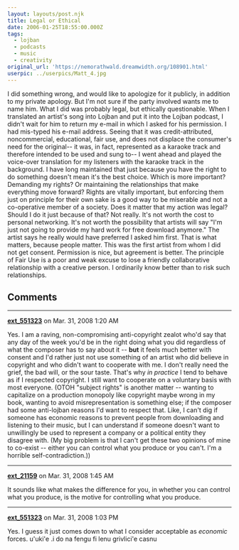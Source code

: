 ```yaml
---
layout: layouts/post.njk
title: Legal or Ethical
date: 2006-01-25T18:55:00.000Z
tags:
  - lojban
  - podcasts
  - music
  - creativity
original_url: 'https://nemorathwald.dreamwidth.org/108901.html'
userpic: ../userpics/Matt_4.jpg
---
```

I did something wrong, and would like to apologize for it publicly, in addition to my private apology. But I'm not sure if the party involved wants me to name him. What I did was probably legal, but ethically questionable. When I translated an artist's song into Lojban and put it into the Lojban podcast, I didn't wait for him to return my e-mail in which I asked for his permission. I had mis-typed his e-mail address. Seeing that it was credit-attributed, noncommercial, educational, fair use, and does not displace the consumer's need for the original-- it was, in fact, represented as a karaoke track and therefore intended to be used and sung to-- I went ahead and played the voice-over translation for my listeners with the karaoke track in the background. I have long maintained that just because you have the right to do something doesn't mean it's the best choice. Which is more important? Demanding my rights? Or maintaining the relationships that make everything move forward? Rights are vitally important, but enforcing them just on principle for their own sake is a good way to be miserable and not a co-operative member of a society. Does it matter that my action was legal? Should I do it just because of that? Not really. It's not worth the cost to personal networking. It's not worth the possibility that artists will say "I'm just not going to provide my hard work for free download anymore." The artist says he really would have preferred I asked him first. That is what matters, because people matter. This was the first artist from whom I did not get consent. Permission is nice, but agreement is better. The principle of Fair Use is a poor and weak excuse to lose a friendly collaborative relationship with a creative person. I ordinarily know better than to risk such relationships.

## Comments

---

**[ext_551323](https://www.dreamwidth.org/users/ext_551323)** on Mar. 31, 2008 1:20 AM

Yes. I am a raving, non-compromising anti-copyright zealot who'd say that any day of the week you'd be in the right doing what you did regardless of what the composer has to say about it -- **but** it feels much better with consent and I'd rather just not use something of an artist who did believe in copyright and who didn't want to cooperate with me. I don't really need the grief, the bad will, or the sour taste. That's why _in practice_ I tend to behave as if I respected copyright. I still want to cooperate on a voluntary basis with most everyone. (OTOH "subject rights" is another matter -- wanting to capitalize on a production monopoly like copyright maybe wrong in my book, wanting to avoid misrepresentation is something else; if the composer had some anti-lojban reasons I'd want to respect that. Like, I can't dig if someone has economic reasons to prevent people from downloading and listening to their music, but I can understand if someone doesn't want to unwillingly be used to represent a company or a political entity they disagree with. (My big problem is that I can't get these two opinions of mine to co-exist -- either you can control what you produce or you can't. I'm a horrible self-contradiction.))

---

**[ext_21159](https://www.dreamwidth.org/users/ext_21159)** on Mar. 31, 2008 1:45 AM

It sounds like what makes the difference for you, in whether you can control what you produce, is the motive for controlling what you produce.

---

**[ext_551323](https://www.dreamwidth.org/users/ext_551323)** on Mar. 31, 2008 1:03 PM

Yes. I guess it just comes down to what I consider acceptable as _economic_ forces. u'uki'e .i do na fengu fi lenu grivlici'e casnu
